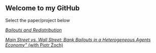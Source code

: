 ## Welcome to my GitHub

Select the paper/project below

[_Bailouts and Redistribution_](https://msukiasyan.github.io/hamp)

[_Main Street vs. Wall Street: Bank Bailouts in a Heterogeneous Agents Economy”_ (with Piotr Żoch)](https://msukiasyan.github.io/hank-bank)

































